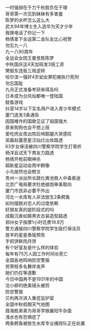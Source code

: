 一时强弱在于力千秋胜负在于理  
哥哥第一次见到妹妹有多害羞  
陈梦的水杯怎么这么大  
武大94年博士生入选华为天才少年  
我换电话了你记一下  
杨倩拿下全运第二金队友比心祝贺  
勿忘九一八  
九一八90周年  
全运会女团王曼昱胜陈梦  
中秋国庆这4天加班发3倍工资  
樊振东连扳三局逆转  
哈尔滨一强奸4岁幼女罪犯被执行死刑  
勿忘国耻  
九月正式准备考研来得及吗  
日本成为台风灿都唯一登陆国  
鱿鱼游戏  
抖音14岁以下实名用户进入青少年模式  
厦门连发3条通告  
因国难作的国歌见证了祖国强大  
原来狗狗也会不想上班  
爱吃肉女孩出院后啃鹅腿大哭感叹  
吴磊赵露思星汉灿烂出妆路透  
63岁女保洁被四川警察学院学生打骨折  
杨洋且试天下男友力路透  
杨倩开枪前眼神杀  
超新星运动会雨中群像  
小鸟居然也会劈叉  
贵州一派出所长跳化粪池救人中毒昏迷  
北京广电局要求杜绝娘炮审美取向  
厦门市民非必要不外出  
河北一水库有人非法放生2条鳄鱼  
如何摆脱对恋人的过度依赖  
好朋友真的是阶段式的吗  
成毅沉香如屑黑衣古装造型路透  
郑州女子按摩1小时花费19.8万  
警方通报四川警察学院学生殴打保洁员  
放羊的星星泰版预告  
手抓饼鲜肉月饼  
有个好室友是什么样的体验  
每年有75万人因工作时间长死亡  
全国各地鸣响防空警报  
劳荣枝多名舞伴发声  
她们仍在等道歉  
今日中国再不是1931年的中国  
沈小婷的绝美镜头被剪  
防空警报  
贝利再次进入重症监护室  
全国中秋假期天气地图  
聂海胜弟弟为哥哥学做襄阳牛杂面  
浅水也有恐惧症了  
两条鳄鱼被放生水库专业捕捞队正在处置  
